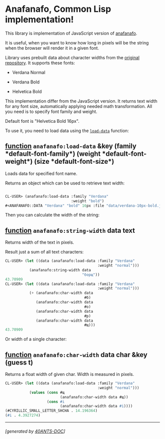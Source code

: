 <a id="x-28ANAFANAFO-3A-40README-2040ANTS-DOC-2FLOCATIVES-3ASECTION-29"></a>

# Anafanafo, Common Lisp implementation!

This library is implementation of JavaScript version of [anafanafo][eae8].

It is useful, when you want to know how long in pixels will be the string when the browser will
render it in a given font.

Library uses prebuilt data about character widths from the [original repository][eae8].
It supports these fonts:

* Verdana Normal

* Verdana Bold

* Helvetica Bold

This implementation differ from the JavaScript version.
It returns text width for any font size, automatically applying
needed math transformation. All you need is to specify font family
and weight.

Default font is "Helvetica Bold 16px".

To use it, you need to load data using the [`load-data`][f2c2] function:

<a id="x-28ANAFANAFO-3ALOAD-DATA-20FUNCTION-29"></a>

## [function](018c) `anafanafo:load-data` &key (family \*default-font-family\*) (weight \*default-font-weight\*) (size \*default-font-size\*)

Loads data for specified font name.

Returns an object which can be used to retrieve text width:

```lisp

CL-USER> (anafanafo:load-data :family "Verdana"
                              :weight "bold")
#<ANAFANAFO::DATA "Verdana" "bold" 16px :file "data/verdana-10px-bold.json">
```
Then you can calculate the width of the string:

<a id="x-28ANAFANAFO-3ASTRING-WIDTH-20FUNCTION-29"></a>

## [function](7bee) `anafanafo:string-width` data text

Returns width of the text in pixels.

Result just a sum of all text characters:

```lisp
CL-USER> (let ((data (anafanafo:load-data :family "Verdana"
                                          :weight "normal")))
           (anafanafo:string-width data
                                   "борщ"))
43.70909
CL-USER> (let ((data (anafanafo:load-data :family "Verdana"
                                          :weight "normal")))
           (+ (anafanafo:char-width data
                                    #б)
              (anafanafo:char-width data
                                    #о)
              (anafanafo:char-width data
                                    #р)
              (anafanafo:char-width data
                                    #щ)))
43.70909
```
Or width of a single character:

<a id="x-28ANAFANAFO-3ACHAR-WIDTH-20FUNCTION-29"></a>

## [function](c78b) `anafanafo:char-width` data char &key (guess t)

Returns a float width of given char. Width is measured in pixels.

```lisp
CL-USER> (let ((data (anafanafo:load-data :family "Verdana"
                                          :weight "normal")))
           (values (cons #щ
                         (anafanafo:char-width data #щ))
                   (cons #i
                         (anafanafo:char-width data #i))))
(#CYRILLIC_SMALL_LETTER_SHCHA . 14.196364)
(#i . 4.3927274)
```

[f2c2]: #x-28ANAFANAFO-3ALOAD-DATA-20FUNCTION-29
[018c]: https://github.com/40ants/cl-anafanafo/blob/337551aac218153e5963affc43b2c71a86099bc4/src/core.lisp#L148
[c78b]: https://github.com/40ants/cl-anafanafo/blob/337551aac218153e5963affc43b2c71a86099bc4/src/core.lisp#L184
[7bee]: https://github.com/40ants/cl-anafanafo/blob/337551aac218153e5963affc43b2c71a86099bc4/src/core.lisp#L212
[eae8]: https://github.com/metabolize/anafanafo

* * *
###### [generated by [40ANTS-DOC](https://40ants.com/doc/)]
